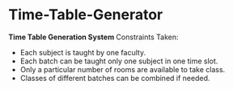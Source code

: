 # Time-Table-Generator
<b>Time Table Generation System</b>
Constraints Taken:
<ul>
  <li>Each subject is taught by one faculty.</li>
  <li>Each batch can be taught only one subject in one time slot.</li>
  <li>Only a particular number of rooms are available to take class.</li>
  <li>Classes of different batches can be combined if needed.</li>
</ul>

